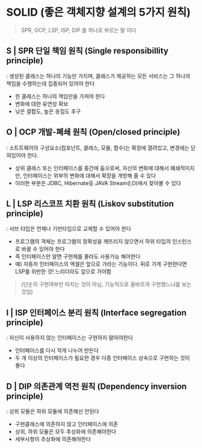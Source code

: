 # SOLID (좋은 객체지향 설계의 5가지 원칙)

> SPR, OCP, LSP, ISP, DIP 를 하나로 부르는 말 이다

## S | SPR 단일 책임 원칙 (Single responsibillity principle)
: 생성된 클래스는 하나의 기능만 가지며, 클래스가 제공하는 모든 서비스는 그 하나의 책임을 수행하는데 집중되어 있어야 한다
- 한 클래스는 하나의 책임만을 가져야 한다
- 변화에 대한 유연성 확보
- 낮은 결합도, 높은 응집도 추구


## O | OCP 개발-폐쇄 원칙 (Open/closed principle)
: 소트트웨어의 구성요소(컴포넌트, 클래스, 모듈, 함수)는 확장에 열려있고, 변경에는 닫혀있어야 한다.  
- 상위 클래스 또는 인터페이스를 중간에 둠으로써, 자신의 변화에 대해서 폐쇄적이지만, 인터페이스는 외부의 변화에 대해서 확장을 개방해 줄 수 있다
- 이러한 부분은 JDBC, Hibernate등 JAVA Stream(I,O)에서 찾아볼 수 있다

## L | LSP 리스코프 치환 원칙 (Liskov substitution principle)
: 서브 타입은 언제나 기반타입으로 교체할 수 있어야 한다
- 프로그램의 객체는 프로그램의 정확성을 깨뜨리지 않으면서 하위 타입의 인스턴스로 바꿀 수 있어야 한다
- 즉 인터페이스만 알면 구현체를 몰라도 사용가능 해야한다
- 예) 자동차 인터페이스의 엑셀은 앞으로 가라는 기능이다. 뒤로 가게 구현한다면 LSP를 위반한 것! 느리더라도 앞으로 가야함
> (단순히 구현여부만 따지는 것이 아님, 기능적으로 올바르게 구현했느냐를 보는 것임)

## I | ISP 인터페이스 분리 원칙 (Interface segregation principle)
: 자신이 사용하지 않는 인터페이스는 구현하지 말아야한다
- 인터페이스를 다시 작게 나누어 만든다
- 두 개 이상의 인터페이스가 필요한 경우 다중 인터페이스 상속으로 구현하는 것이 좋다

## D | DIP 의존관계 역전 원칙 (Dependency inversion principle)
: 상위 모듈은 하위 모듈에 의존해선 안된다
- 구현클래스에 의존하지 않고 인터페이스에 의존
- 상위, 하위 모듈은 모두 추상화에 의존해야한다
- 세부사항이 추상화에 의존해야한다